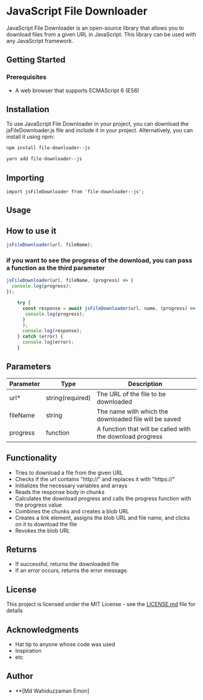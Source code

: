 # JavaScript File Downloader

JavaScript File Downloader is an open-source library that allows you to download files from a given URL in JavaScript. This library can be used with any JavaScript framework.

## Getting Started

### Prerequisites

- A web browser that supports ECMAScript 6 (ES6)

## Installation

To use JavaScript File Downloader in your project, you can download the jsFileDownloader.js file and include it in your project. Alternatively, you can install it using npm:

```bash
npm install file-downloader--js
```

```bash
yarn add file-downloader--js
```

## Importing

```
import jsFileDownloader from 'file-downloader--js';

```

## Usage

## How to use it

```javascript
jsFileDownloader(url, fileName);
````

### if you want to see the progress of the download, you can pass a function as the third parameter

```javascript
jsFileDownloader(url, fileName, (progress) => {
  console.log(progress);
});
````

```javascript
    try {
      const response = await jsFileDownloader(url, name, (progress) => {
       console.log(progress);
      }
      );
      console.log(response);
    } catch (error) {
      console.log(error);
    }
````

## Parameters

| Parameter | Type             | Description                                               |
| --------- | ---------------- | --------------------------------------------------------- |
| url\*     | string(required) | The URL of the file to be downloaded                      |
| fileName  | string           | The name with which the downloaded file will be saved     |
| progress  | function         | A function that will be called with the download progress |

## Functionality

- Tries to download a file from the given URL
- Checks if the url contains "http://" and replaces it with "https://"
- Initializes the necessary variables and arrays
- Reads the response body in chunks
- Calculates the download progress and calls the progress function with the progress value
- Combines the chunks and creates a blob URL
- Creates a link element, assigns the blob URL and file name, and clicks on it to download the file
- Revokes the blob URL

## Returns

- If successful, returns the downloaded file
- If an error occurs, returns the error message.

## License

This project is licensed under the MIT License - see the [LICENSE.md](LICENSE.md) file for details

## Acknowledgments

- Hat tip to anyone whose code was used
- Inspiration
- etc

## Author

- \*\*[Md Wahiduzzaman Emon]
